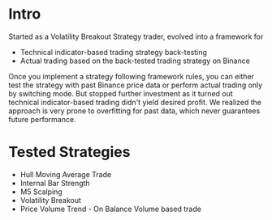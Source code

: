 # Intro
Started as a Volatility Breakout Strategy trader, evolved into a framework for

- Technical indicator-based trading strategy back-testing
- Actual trading based on the back-tested trading strategy on Binance

Once you implement a strategy following framework rules, you can either test the strategy with past Binance price data or perform actual trading only by switching mode. But stopped further investment as it turned out technical indicator-based trading didn't yield desired profit. We realized the approach is very prone to overfitting for past data, which never guarantees future performance. 

# Tested Strategies
- Hull Moving Average Trade
- Internal Bar Strength
- M5 Scalping
- Volatility Breakout
- Price Volume Trend - On Balance Volume based trade
